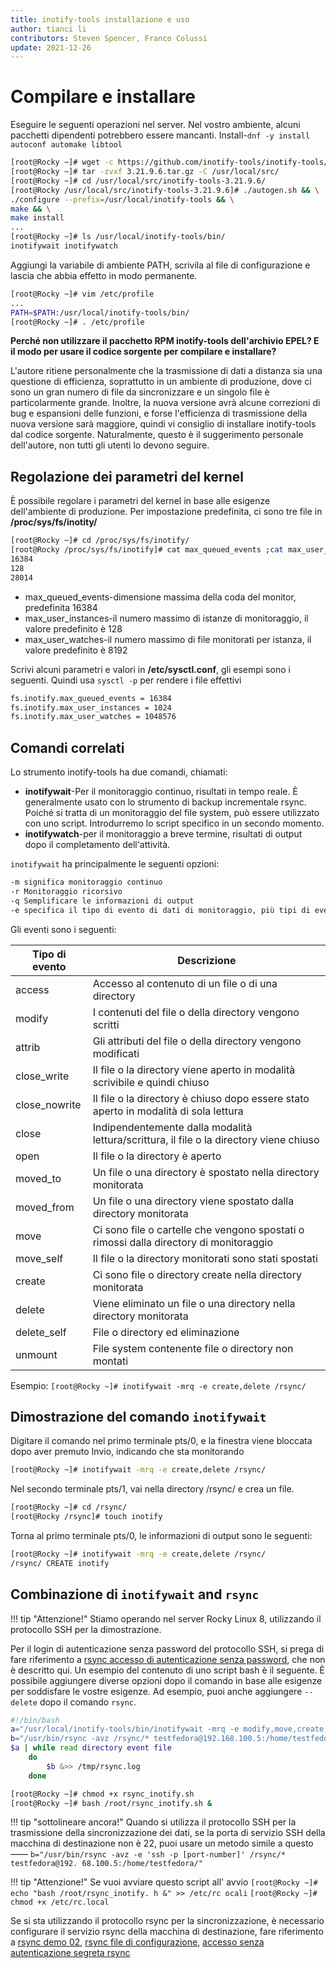 ```yaml
---
title: inotify-tools installazione e uso
author: tianci li
contributors: Steven Spencer, Franco Colussi
update: 2021-12-26
---
```


# Compilare e installare

Eseguire le seguenti operazioni nel server. Nel vostro ambiente, alcuni pacchetti dipendenti potrebbero essere mancanti. Install-`dnf -y install autoconf automake libtool`

```bash
[root@Rocky ~]# wget -c https://github.com/inotify-tools/inotify-tools/archive/refs/tags/3.21.9.6.tar.gz
[root@Rocky ~]# tar -zvxf 3.21.9.6.tar.gz -C /usr/local/src/
[root@Rocky ~]# cd /usr/local/src/inotify-tools-3.21.9.6/
[root@Rocky /usr/local/src/inotify-tools-3.21.9.6]# ./autogen.sh && \
./configure --prefix=/usr/local/inotify-tools && \
make && \
make install
...
[root@Rocky ~]# ls /usr/local/inotify-tools/bin/
inotifywait inotifywatch
```

Aggiungi la variabile di ambiente PATH, scrivila al file di configurazione e lascia che abbia effetto in modo permanente.

```bash
[root@Rocky ~]# vim /etc/profile
...
PATH=$PATH:/usr/local/inotify-tools/bin/
[root@Rocky ~]# . /etc/profile
```

**Perché non utilizzare il pacchetto RPM inotify-tools dell'archivio EPEL? E il modo per usare il codice sorgente per compilare e installare?**

L'autore ritiene personalmente che la trasmissione di dati a distanza sia una questione di efficienza, soprattutto in un ambiente di produzione, dove ci sono un gran numero di file da sincronizzare e un singolo file è particolarmente grande. Inoltre, la nuova versione avrà alcune correzioni di bug e espansioni delle funzioni, e forse l'efficienza di trasmissione della nuova versione sarà maggiore, quindi vi consiglio di installare inotify-tools dal codice sorgente. Naturalmente, questo è il suggerimento personale dell'autore, non tutti gli utenti lo devono seguire.

## Regolazione dei parametri del kernel

È possibile regolare i parametri del kernel in base alle esigenze dell'ambiente di produzione. Per impostazione predefinita, ci sono tre file in **/proc/sys/fs/inotity/**

```bash
[root@Rocky ~]# cd /proc/sys/fs/inotify/
[root@Rocky /proc/sys/fs/inotify]# cat max_queued_events ;cat max_user_instances ;cat max_user_watches
16384
128
28014
```

* max_queued_events-dimensione massima della coda del monitor, predefinita 16384
* max_user_instances-il numero massimo di istanze di monitoraggio, il valore predefinito è 128
* max_user_watches-il numero massimo di file monitorati per istanza, il valore predefinito è 8192

Scrivi alcuni parametri e valori in **/etc/sysctl.conf**, gli esempi sono i seguenti. Quindi usa `sysctl -p` per rendere i file effettivi

```txt
fs.inotify.max_queued_events = 16384
fs.inotify.max_user_instances = 1024
fs.inotify.max_user_watches = 1048576
```

## Comandi correlati

Lo strumento inotify-tools ha due comandi, chiamati:
* **inotifywait**-Per il monitoraggio continuo, risultati in tempo reale. È generalmente usato con lo strumento di backup incrementale rsync. Poiché si tratta di un monitoraggio del file system, può essere utilizzato con uno script. Introdurremo lo script specifico in un secondo momento.
* **inotifywatch**-per il monitoraggio a breve termine, risultati di output dopo il completamento dell'attività.

`inotifywait` ha principalmente le seguenti opzioni:

```txt
-m significa monitoraggio continuo
-r Monitoraggio ricorsivo
-q Semplificare le informazioni di output
-e specifica il tipo di evento di dati di monitoraggio, più tipi di eventi sono separati da virgole nello stato inglese
```

Gli eventi sono i seguenti:

| Tipo di evento | Descrizione                                                                             |
| -------------- | --------------------------------------------------------------------------------------- |
| access         | Accesso al contenuto di un file o di una directory                                      |
| modify         | I contenuti del file o della directory vengono scritti                                  |
| attrib         | Gli attributi del file o della directory vengono modificati                             |
| close_write    | Il file o la directory viene aperto in modalità scrivibile e quindi chiuso              |
| close_nowrite  | Il file o la directory è chiuso dopo essere stato aperto in modalità di sola lettura    |
| close          | Indipendentemente dalla modalità lettura/scrittura, il file o la directory viene chiuso |
| open           | Il file o la directory è aperto                                                         |
| moved_to       | Un file o una directory è spostato nella directory monitorata                           |
| moved_from     | Un file o una directory viene spostato dalla directory monitorata                       |
| move           | Ci sono file o cartelle che vengono spostati o rimossi dalla directory di monitoraggio  |
| move_self      | Il file o la directory monitorati sono stati spostati                                   |
| create         | Ci sono file o directory create nella directory monitorata                              |
| delete         | Viene eliminato un file o una directory nella directory monitorata                      |
| delete_self    | File o directory ed eliminazione                                                        |
| unmount        | File system contenente file o directory non montati                                     |

Esempio: `[root@Rocky ~]# inotifywait -mrq -e create,delete /rsync/`

## Dimostrazione del comando `inotifywait`

Digitare il comando nel primo terminale pts/0, e la finestra viene bloccata dopo aver premuto Invio, indicando che sta monitorando

```bash
[root@Rocky ~]# inotifywait -mrq -e create,delete /rsync/

```

Nel secondo terminale pts/1, vai nella directory /rsync/ e crea un file.

```bash
[root@Rocky ~]# cd /rsync/
[root@Rocky /rsync]# touch inotify
```

Torna al primo terminale pts/0, le informazioni di output sono le seguenti:

```bash
[root@Rocky ~]# inotifywait -mrq -e create,delete /rsync/
/rsync/ CREATE inotify
```

## Combinazione di  `inotifywait` and `rsync`

!!! tip "Attenzione!" Stiamo operando nel server Rocky Linux 8, utilizzando il protocollo SSH per la dimostrazione.

Per il login di autenticazione senza password del protocollo SSH, si prega di fare riferimento a [rsync accesso di autenticazione senza password](05_rsync_authentication-free_login.md), che non è descritto qui. Un esempio del contenuto di uno script bash è il seguente. È possibile aggiungere diverse opzioni dopo il comando in base alle esigenze per soddisfare le vostre esigenze. Ad esempio, puoi anche aggiungere `--delete` dopo il comando `rsync`.

```bash
#!/bin/bash
a="/usr/local/inotify-tools/bin/inotifywait -mrq -e modify,move,create,delete /rsync/"
b="/usr/bin/rsync -avz /rsync/* testfedora@192.168.100.5:/home/testfedora/"
$a | while read directory event file
    do
        $b &>> /tmp/rsync.log
    done
```

```bash
[root@Rocky ~]# chmod +x rsync_inotify.sh
[root@Rocky ~]# bash /root/rsync_inotify.sh &
```

!!! tip "sottolineare ancora!" Quando si utilizza il protocollo SSH per la trasmissione della sincronizzazione dei dati, se la porta di servizio SSH della macchina di destinazione non è 22, puoi usare un metodo simile a questo—— `b="/usr/bin/rsync -avz -e 'ssh -p [port-number]' /rsync/* testfedora@192. 68.100.5:/home/testfedora/"`

!!! tip "Attenzione!" Se vuoi avviare questo script all' avvio `[root@Rocky ~]# echo "bash /root/rsync_inotify. h &" >> /etc/rc ocali` `[root@Rocky ~]# chmod +x /etc/rc.local`

Se si sta utilizzando il protocollo rsync per la sincronizzazione, è necessario configurare il servizio rsync della macchina di destinazione, fare riferimento a [rsync demo 02](03_rsync_demo02.md), [rsync file di configurazione](04_rsync_configure.md), [accesso senza autenticazione segreta rsync](05_rsync_authentication-free_login.md)
